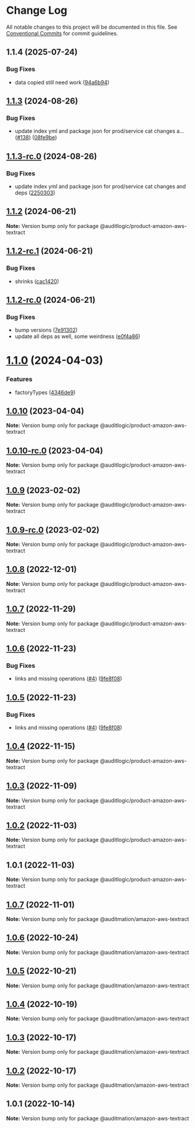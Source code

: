 # Change Log

All notable changes to this project will be documented in this file.
See [Conventional Commits](https://conventionalcommits.org) for commit guidelines.

## 1.1.4 (2025-07-24)


### Bug Fixes

* data copied still need work ([94a6b94](https://github.com/zerobias-org/product/commit/94a6b942fb0516367548599d739529536132755a))





## [1.1.3](https://github.com/auditlogic/product/compare/@auditlogic/product-amazon-aws-textract@1.1.2...@auditlogic/product-amazon-aws-textract@1.1.3) (2024-08-26)


### Bug Fixes

* update index yml and package json for prod/service cat changes a… ([#138](https://github.com/auditlogic/product/issues/138)) ([08fe9be](https://github.com/auditlogic/product/commit/08fe9beb1c8457462a19bc69caa02e6212d97e1a))





## [1.1.3-rc.0](https://github.com/auditlogic/product/compare/@auditlogic/product-amazon-aws-textract@1.1.2...@auditlogic/product-amazon-aws-textract@1.1.3-rc.0) (2024-08-26)


### Bug Fixes

* update index yml and package json for prod/service cat changes and deps ([2250303](https://github.com/auditlogic/product/commit/225030363a363608240135b7ebed386b28f01e4b))





## [1.1.2](https://github.com/auditlogic/product/compare/@auditlogic/product-amazon-aws-textract@1.1.2-rc.1...@auditlogic/product-amazon-aws-textract@1.1.2) (2024-06-21)

**Note:** Version bump only for package @auditlogic/product-amazon-aws-textract





## [1.1.2-rc.1](https://github.com/auditlogic/product/compare/@auditlogic/product-amazon-aws-textract@1.1.2-rc.0...@auditlogic/product-amazon-aws-textract@1.1.2-rc.1) (2024-06-21)


### Bug Fixes

* shrinks ([cac1420](https://github.com/auditlogic/product/commit/cac14200fefcd8183ab69fe89a47bd3f70f563e9))





## [1.1.2-rc.0](https://github.com/auditlogic/product/compare/@auditlogic/product-amazon-aws-textract@1.1.0...@auditlogic/product-amazon-aws-textract@1.1.2-rc.0) (2024-06-21)


### Bug Fixes

* bump versions ([7e91302](https://github.com/auditlogic/product/commit/7e913023b8b312150ed7762c32fbbe616be71de5))
* update all deps as well, some weirdness ([e0f4a86](https://github.com/auditlogic/product/commit/e0f4a864714e2d3de6bbf3da014d5312fe53be2f))





# [1.1.0](https://github.com/auditlogic/product/compare/@auditlogic/product-amazon-aws-textract@1.0.10...@auditlogic/product-amazon-aws-textract@1.1.0) (2024-04-03)


### Features

* factoryTypes ([4346de9](https://github.com/auditlogic/product/commit/4346de92693aee892fccf725338ffc7b80ab182b))





## [1.0.10](https://github.com/auditlogic/product/compare/@auditlogic/product-amazon-aws-textract@1.0.9...@auditlogic/product-amazon-aws-textract@1.0.10) (2023-04-04)

**Note:** Version bump only for package @auditlogic/product-amazon-aws-textract





## [1.0.10-rc.0](https://github.com/auditlogic/product/compare/@auditlogic/product-amazon-aws-textract@1.0.9...@auditlogic/product-amazon-aws-textract@1.0.10-rc.0) (2023-04-04)

**Note:** Version bump only for package @auditlogic/product-amazon-aws-textract





## [1.0.9](https://github.com/auditlogic/product/compare/@auditlogic/product-amazon-aws-textract@1.0.8...@auditlogic/product-amazon-aws-textract@1.0.9) (2023-02-02)

**Note:** Version bump only for package @auditlogic/product-amazon-aws-textract





## [1.0.9-rc.0](https://github.com/auditlogic/product/compare/@auditlogic/product-amazon-aws-textract@1.0.8...@auditlogic/product-amazon-aws-textract@1.0.9-rc.0) (2023-02-02)

**Note:** Version bump only for package @auditlogic/product-amazon-aws-textract





## [1.0.8](https://github.com/auditlogic/product/compare/@auditlogic/product-amazon-aws-textract@1.0.7...@auditlogic/product-amazon-aws-textract@1.0.8) (2022-12-01)

**Note:** Version bump only for package @auditlogic/product-amazon-aws-textract





## [1.0.7](https://github.com/auditlogic/product/compare/@auditlogic/product-amazon-aws-textract@1.0.6...@auditlogic/product-amazon-aws-textract@1.0.7) (2022-11-29)

**Note:** Version bump only for package @auditlogic/product-amazon-aws-textract





## [1.0.6](https://github.com/auditlogic/product/compare/@auditlogic/product-amazon-aws-textract@1.0.4...@auditlogic/product-amazon-aws-textract@1.0.6) (2022-11-23)


### Bug Fixes

* links and missing operations ([#4](https://github.com/auditlogic/product/issues/4)) ([9fe8f08](https://github.com/auditlogic/product/commit/9fe8f08fe7c57fdb79f991ac35bd6ac2e7dcad38))





## [1.0.5](https://github.com/auditlogic/product/compare/@auditlogic/product-amazon-aws-textract@1.0.4...@auditlogic/product-amazon-aws-textract@1.0.5) (2022-11-23)


### Bug Fixes

* links and missing operations ([#4](https://github.com/auditlogic/product/issues/4)) ([9fe8f08](https://github.com/auditlogic/product/commit/9fe8f08fe7c57fdb79f991ac35bd6ac2e7dcad38))





## [1.0.4](https://github.com/auditlogic/product/compare/@auditlogic/product-amazon-aws-textract@1.0.3...@auditlogic/product-amazon-aws-textract@1.0.4) (2022-11-15)

**Note:** Version bump only for package @auditlogic/product-amazon-aws-textract





## [1.0.3](https://github.com/auditlogic/product/compare/@auditlogic/product-amazon-aws-textract@1.0.2...@auditlogic/product-amazon-aws-textract@1.0.3) (2022-11-09)

**Note:** Version bump only for package @auditlogic/product-amazon-aws-textract





## [1.0.2](https://github.com/auditlogic/product/compare/@auditlogic/product-amazon-aws-textract@1.0.1...@auditlogic/product-amazon-aws-textract@1.0.2) (2022-11-03)

**Note:** Version bump only for package @auditlogic/product-amazon-aws-textract





## 1.0.1 (2022-11-03)

**Note:** Version bump only for package @auditlogic/product-amazon-aws-textract





## [1.0.7](https://github.com/auditmation/store-content/compare/@auditmation/amazon-aws-textract@1.0.6...@auditmation/amazon-aws-textract@1.0.7) (2022-11-01)

**Note:** Version bump only for package @auditmation/amazon-aws-textract





## [1.0.6](https://github.com/auditmation/store-content/compare/@auditmation/amazon-aws-textract@1.0.5...@auditmation/amazon-aws-textract@1.0.6) (2022-10-24)

**Note:** Version bump only for package @auditmation/amazon-aws-textract





## [1.0.5](https://github.com/auditmation/store-content/compare/@auditmation/amazon-aws-textract@1.0.4...@auditmation/amazon-aws-textract@1.0.5) (2022-10-21)

**Note:** Version bump only for package @auditmation/amazon-aws-textract





## [1.0.4](https://github.com/auditmation/store-content/compare/@auditmation/amazon-aws-textract@1.0.3...@auditmation/amazon-aws-textract@1.0.4) (2022-10-19)

**Note:** Version bump only for package @auditmation/amazon-aws-textract





## [1.0.3](https://github.com/auditmation/store-content/compare/@auditmation/amazon-aws-textract@1.0.2...@auditmation/amazon-aws-textract@1.0.3) (2022-10-17)

**Note:** Version bump only for package @auditmation/amazon-aws-textract





## [1.0.2](https://github.com/auditmation/store-content/compare/@auditmation/amazon-aws-textract@1.0.1...@auditmation/amazon-aws-textract@1.0.2) (2022-10-17)

**Note:** Version bump only for package @auditmation/amazon-aws-textract





## 1.0.1 (2022-10-14)

**Note:** Version bump only for package @auditmation/amazon-aws-textract
